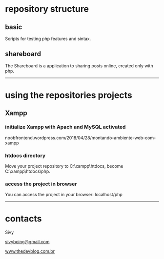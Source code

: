 # repository structure

## basic
Scripts for testing php features and sintax.

## shareboard
The Shareboard is a application to sharing posts online, created only with php.


---


# using the repositories projects

## Xampp

### initialize Xampp with Apach and MySQL activated
noobfrontend.wordpress.com/2018/04/28/montando-ambiente-web-com-xampp

### htdocs directory
Move your project repository to C:\xampp\htdocs, become C:\xampp\htdocs\php.

### access the project in browser
You can access the project in your browser: localhost/php


---


# contacts
Sivy

sivyboing@gmail.com

www.thedevblog.com.br

